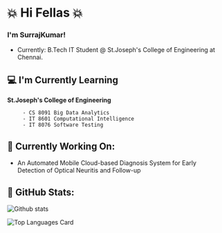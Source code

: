  # :collision: Hi Fellas :collision:

### I'm SurrajKumar!

   * Currently: B.Tech IT Student @ St.Joseph's College of Engineering at Chennai.
  
## :computer:  I'm Currently Learning
    
 **St.Joseph's College of Engineering**

         - CS 8091 Big Data Analytics
         - IT 8601 Computational Intelligence 
         - IT 8076 Software Testing

## :mag_right: Currently Working On: 

   * An Automated Mobile Cloud-based Diagnosis System for Early Detection of Optical Neuritis and Follow-up 


## :eyes: GitHub Stats:

![Github stats](https://github-readme-stats.vercel.app/api?username=SurrajKumar2000&theme=highcontrast&show_icons=true&count_private=true)

![Top Languages Card](https://github-readme-stats.vercel.app/api/top-langs/?username=SurrajKumar2000&layout=compact)

